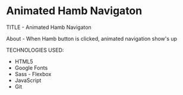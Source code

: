 # Animated Hamb Navigaton

TITLE - Animated Hamb Navigaton

About - When Hamb button is clicked, animated navigation show's up

TECHNOLOGIES USED:

- HTML5
- Google Fonts
- Sass - Flexbox
- JavaScript
- Git
